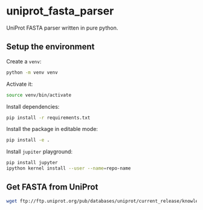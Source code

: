 # uniprot_fasta_parser

UniProt FASTA parser written in pure python.

## Setup the environment

Create a `venv`:

```sh
python -m venv venv
```

Activate it:

```sh
source venv/bin/activate
```

Install dependencies:

```sh
pip install -r requirements.txt
```

Install the package in editable mode:

```sh
pip install -e .
```

Install `jupiter` playground:

```sh
pip install jupyter
ipython kernel install --user --name=repo-name
```

## Get FASTA from UniProt

```sh
wget ftp://ftp.uniprot.org/pub/databases/uniprot/current_release/knowledgebase/complete/uniprot_sprot.fasta.gz
```
